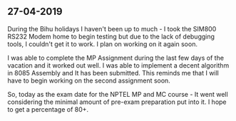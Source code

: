 ## 27-04-2019

During the Bihu holidays I haven't been up to much - I took the SIM800 RS232 Modem home to begin testing but due to the lack of debugging tools, I couldn't get it to work. I plan on working on it again soon.

I was able to complete the MP Assignment during the last few days of the vacation and it worked out well. I was able to implement a decent algorithm in 8085 Assembly and It has been submitted. This reminds me that I will have to begin working on the second assignment soon.

So, today as the exam date for the NPTEL MP and MC course - It went well considering the minimal amount of pre-exam preparation put into it. I hope to get a percentage of 80+.